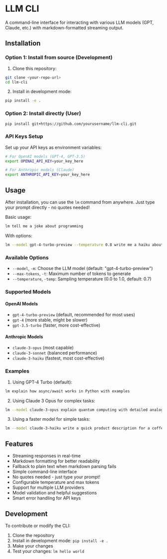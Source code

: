 # LLM CLI

A command-line interface for interacting with various LLM models (GPT, Claude, etc.) with markdown-formatted streaming output.

## Installation

### Option 1: Install from source (Development)

1. Clone this repository:
```bash
git clone <your-repo-url>
cd llm-cli
```

2. Install in development mode:
```bash
pip install -e .
```

### Option 2: Install directly (User)

```bash
pip install git+https://github.com/yourusername/llm-cli.git
```

### API Keys Setup

Set up your API keys as environment variables:
```bash
# For OpenAI models (GPT-4, GPT-3.5)
export OPENAI_API_KEY=your_key_here

# For Anthropic models (Claude)
export ANTHROPIC_API_KEY=your_key_here
```

## Usage

After installation, you can use the `lm` command from anywhere. Just type your prompt directly - no quotes needed!

Basic usage:
```bash
lm tell me a joke about programming
```

With options:
```bash
lm --model gpt-4-turbo-preview --temperature 0.8 write me a haiku about coding
```

### Available Options

- `--model`, `-m`: Choose the LLM model (default: "gpt-4-turbo-preview")
- `--max-tokens`, `-t`: Maximum number of tokens to generate
- `--temperature`, `-temp`: Sampling temperature (0.0 to 1.0, default: 0.7)

### Supported Models

#### OpenAI Models
- `gpt-4-turbo-preview` (default, recommended for most uses)
- `gpt-4` (more stable, might be slower)
- `gpt-3.5-turbo` (faster, more cost-effective)

#### Anthropic Models
- `claude-3-opus` (most capable)
- `claude-3-sonnet` (balanced performance)
- `claude-3-haiku` (fastest, most cost-effective)

### Examples

1. Using GPT-4 Turbo (default):
```bash
lm explain how async/await works in Python with examples
```

2. Using Claude 3 Opus for complex tasks:
```bash
lm --model claude-3-opus explain quantum computing with detailed analogies
```

3. Using a faster model for simple tasks:
```bash
lm --model claude-3-haiku write a quick product description for a coffee mug
```

## Features

- Streaming responses in real-time
- Markdown formatting for better readability
- Fallback to plain text when markdown parsing fails
- Simple command-line interface
- No quotes needed - just type your prompt!
- Configurable temperature and max tokens
- Support for multiple LLM providers
- Model validation and helpful suggestions
- Smart error handling for API keys

## Development

To contribute or modify the CLI:

1. Clone the repository
2. Install in development mode: `pip install -e .`
3. Make your changes
4. Test your changes: `lm hello world` 